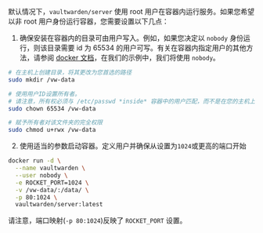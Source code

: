 默认情况下，`vaultwarden/server` 使用 root 用户在容器内运行服务。如果您希望以非 root 用户身份运行容器，您需要设置以下几点：

1. 确保安装在容器内的目录可由用户写入。例如，如果您决定以 `nobody` 身份运行，则该目录需要 id 为 65534 的用户可写。有关在容器内指定用户的其他方法，请参阅 [docker 文档](https://docs.docker.com/engine/reference/run/#user)，在我们的示例中，我们将使用 `nobody`。

```bash
# 在主机上创建目录，将其更改为您首选的路径
sudo mkdir /vw-data

# 使用用户ID设置所有者。
# 请注意，所有权必须与 /etc/passwd *inside* 容器中的用户匹配，而不是在您的主机上
sudo chown 65534 /vw-data

# 赋予所有者对该文件夹的完全权限
sudo chmod u+rwx /vw-data
```

2. 使用适当的参数启动容器。定义用户并确保从设置为`1024`或更高的端口开始

```bash
docker run -d \
  --name vaultwarden \
  --user nobody \
  -e ROCKET_PORT=1024 \
  -v /vw-data/:/data/ \
  -p 80:1024 \
  vaultwarden/server:latest
```

请注意，端口映射(`-p 80:1024`)反映了 `ROCKET_PORT` 设置。 